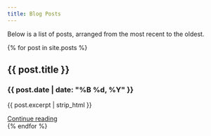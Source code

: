 ```yaml
---
title: Blog Posts
---
```


Below is a list of posts, arranged from the most recent to the oldest.

<div class="row row-cols-1 row-cols-md-3 g-4">
  {% for post in site.posts %}
    <div class="col">
      <div class="card h-100">
        <div class="card-body">
          <h2 class="h5 card-title">{{ post.title }}</h2>
          <h3 class="h6 card-subtitle mb-2 text-body-secondary">{{ post.date | date: "%B %d, %Y" }}</h3>
          <p class="card-text">{{ post.excerpt | strip_html }}</p>
          <a href="{{ post.url | relative_url }}" class="card-link stretched-link">Continue reading</a>
        </div>
      </div>
    </div>
  {% endfor %}
</div>
